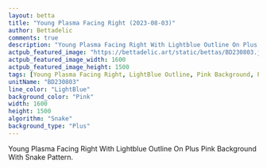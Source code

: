 ```yaml
---
layout: betta
title: "Young Plasma Facing Right (2023-08-03)"
author: Bettadelic
comments: true
description: "Young Plasma Facing Right With Lightblue Outline On Plus Pink Background With Snake Pattern."
actpub_featured_image: "https://bettadelic.art/static/bettas/BD230803.jpg"
actpub_featured_image_width: 1600
actpub_featured_image_height: 1500
tags: [Young Plasma Facing Right, LightBlue Outline, Pink Background, Plus Background Pattern, Snake Pattern, August 2023]
unitName: "BD230803"
line_color: "LightBlue"
background_color: "Pink"
width: 1600
height: 1500
algorithm: "Snake"
background_type: "Plus"
---
```


Young Plasma Facing Right With Lightblue Outline On Plus Pink Background With Snake Pattern.
